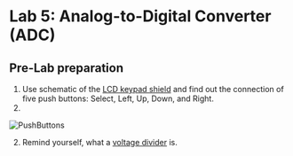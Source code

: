 # Lab 5: Analog-to-Digital Converter (ADC)

<a name="preparation"></a>

## Pre-Lab preparation

1. Use schematic of the [LCD keypad shield](https://oshwlab.com/tomas.fryza/arduino-shields) and find out the connection of five push buttons: Select, Left, Up, Down, and Right.
2. 
![PushButtons](https://user-images.githubusercontent.com/99497162/197423912-e5662af4-9b3b-40e8-8860-78cd9b729645.png)

2. Remind yourself, what a [voltage divider](https://www.allaboutcircuits.com/tools/voltage-divider-calculator/) is.

<a name="part1"></a>

